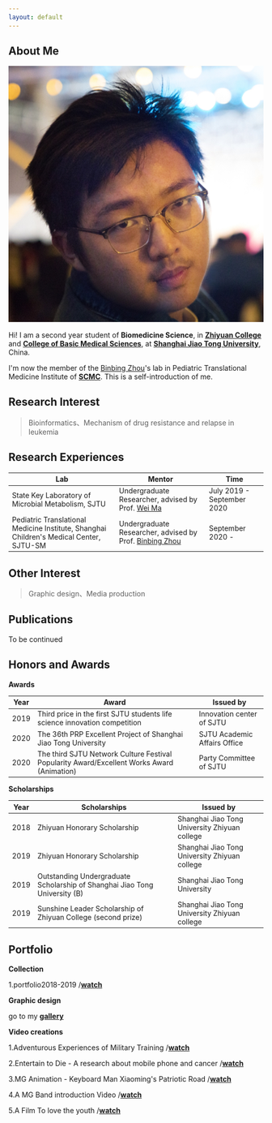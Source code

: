 ```yaml
---
layout: default
---
```


## About Me

<img class="profile-picture" src="QQ截图20200819095417.png">

Hi! I am a second year student of **Biomedicine Science**, in **[Zhiyuan College](https://zhiyuan.sjtu.edu.cn/)** and **[College of Basic Medical Sciences](https://www.shsmu.edu.cn/cbms/)**, at **[Shanghai Jiao Tong University](https://www.sjtu.edu.cn/)**, China.

I'm now the member of the [Binbing Zhou](http://daoshi.shsmu.edu.cn/Pages/TeacherInformationView.aspx?uid=9DFC6A44-1940-49E4-8769-C4CBB1B4A10E&from=s&pId=&tId=731)'s lab in Pediatric Translational Medicine Institute of [**SCMC**](https://www.scmc.com.cn/YYZY/portal/index/index.htm).
This is a self-introduction of me.

## Research Interest
> Bioinformatics、Mechanism of drug resistance and relapse in leukemia

## Research Experiences

Lab | Mentor | Time
-----|-------|--------
State Key Laboratory of Microbial Metabolism, SJTU | Undergraduate Researcher, advised by Prof. [Wei Ma](http://mml.sjtu.edu.cn/Data/View/312?showtype=view) | July 2019 - September 2020
Pediatric Translational Medicine Institute, Shanghai Children's Medical Center, SJTU-SM | Undergraduate Researcher, advised by Prof. [Binbing Zhou](http://daoshi.shsmu.edu.cn/Pages/TeacherInformationView.aspx?uid=9DFC6A44-1940-49E4-8769-C4CBB1B4A10E&from=s&pId=&tId=731) | September 2020 - 

## Other Interest
> Graphic design、Media production

## Publications
To be continued

## Honors and Awards

**Awards**

Year | Award | Issued by
-----|-------|--------
2019 | Third price in the first SJTU students life science innovation competition  | Innovation center of SJTU
2020 | The 36th PRP Excellent Project of Shanghai Jiao Tong University  | SJTU Academic Affairs Office
2020 |The third SJTU Network Culture Festival Popularity Award/Excellent Works Award (Animation) | Party Committee of SJTU

**Scholarships**

Year | Scholarships | Issued by
-----|-------|--------
2018 | Zhiyuan Honorary Scholarship  | Shanghai Jiao Tong University Zhiyuan college
2019 | Zhiyuan Honorary Scholarship  | Shanghai Jiao Tong University Zhiyuan college
2019 |Outstanding Undergraduate Scholarship of Shanghai Jiao Tong University (B) | Shanghai Jiao Tong University
2019 | Sunshine Leader Scholarship of Zhiyuan College (second prize) | Shanghai Jiao Tong University Zhiyuan college

## Portfolio
**Collection**

1.portfolio2018-2019  /[**watch**](https://www.bilibili.com/video/av68522730/)

**Graphic design**

go to my [**gallery**]()

**Video creations**

1.Adventurous Experiences of Military Training  /[**watch**](https://www.bilibili.com/video/av66544969/)

2.Entertain to Die - A research about mobile phone and cancer  /[**watch**](https://www.bilibili.com/video/av62421776/)

3.MG Animation - Keyboard Man Xiaoming's Patriotic Road  /[**watch**](https://www.bilibili.com/video/av73573548/)

4.A MG Band introduction Video  /[**watch**](https://www.bilibili.com/video/BV1BJ41197yp?p=2)

5.A Film To love the youth  /[**watch**](https://www.bilibili.com/video/BV1fJ411S7ES)

